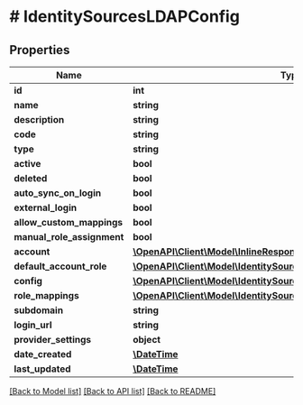 # # IdentitySourcesLDAPConfig

## Properties

Name | Type | Description | Notes
------------ | ------------- | ------------- | -------------
**id** | **int** |  | [optional]
**name** | **string** |  | [optional]
**description** | **string** |  | [optional]
**code** | **string** |  | [optional]
**type** | **string** |  | [optional]
**active** | **bool** |  | [optional]
**deleted** | **bool** |  | [optional]
**auto_sync_on_login** | **bool** |  | [optional]
**external_login** | **bool** |  | [optional]
**allow_custom_mappings** | **bool** |  | [optional]
**manual_role_assignment** | **bool** |  | [optional]
**account** | [**\OpenAPI\Client\Model\InlineResponse20040AppDeployInstance**](InlineResponse20040AppDeployInstance.md) |  | [optional]
**default_account_role** | [**\OpenAPI\Client\Model\IdentitySourcesLDAPConfigDefaultAccountRole**](IdentitySourcesLDAPConfigDefaultAccountRole.md) |  | [optional]
**config** | [**\OpenAPI\Client\Model\IdentitySourcesLDAPConfigConfig**](IdentitySourcesLDAPConfigConfig.md) |  | [optional]
**role_mappings** | [**\OpenAPI\Client\Model\IdentitySourcesLDAPConfigRoleMappings[]**](IdentitySourcesLDAPConfigRoleMappings.md) |  | [optional]
**subdomain** | **string** |  | [optional]
**login_url** | **string** |  | [optional]
**provider_settings** | **object** |  | [optional]
**date_created** | [**\DateTime**](\DateTime.md) |  | [optional]
**last_updated** | [**\DateTime**](\DateTime.md) |  | [optional]

[[Back to Model list]](../../README.md#models) [[Back to API list]](../../README.md#endpoints) [[Back to README]](../../README.md)
